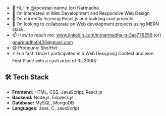 - 👋 Hi, I’m @rockstar-narmu (or) Narmadha
- 👀 I’m interested in Web Development and Responsive Web Design
- 🌱 I’m currently learning React.js and building cool projects.
- 💞️ I’m looking to collaborate on Web development projects using MERN stack.
- 📫 How to reach me: www.linkedin.com/in/narmadha-g-3aa776256 (or) gnarmadha0420@gmail.com
- 😄 Pronouns: She/Her
- ⚡ Fun fact: Once I participated in a Web Designing Contest and won First Place with a cash prize of Rs.3000/-

## 🛠 Tech Stack
- **Frontend:** HTML, CSS, JavaScript, React.js
- **Backend:** Node.js, Express.js
- **Database:** MySQL, MongoDB
- **Languages:** Java, C, JavaScript

<!---
rockstar-narmu/rockstar-narmu is a ✨ special ✨ repository because its `README.md` (this file) appears on your GitHub profile.
You can click the Preview link to take a look at your changes.
--->
